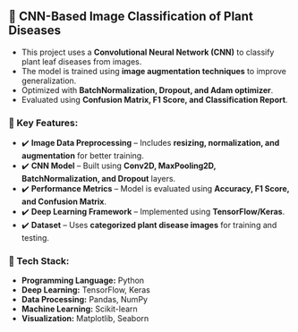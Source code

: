 ## 📌 CNN-Based Image Classification of Plant Diseases
- This project uses a **Convolutional Neural Network (CNN)** to classify plant leaf diseases from images.
- The model is trained using **image augmentation techniques** to improve generalization.
- Optimized with **BatchNormalization, Dropout, and Adam optimizer**.
- Evaluated using **Confusion Matrix, F1 Score, and Classification Report**.

### 🔹 Key Features:
- ✔️ **Image Data Preprocessing** – Includes **resizing, normalization, and augmentation** for better training.
- ✔️ **CNN Model** – Built using **Conv2D, MaxPooling2D, BatchNormalization, and Dropout** layers.
- ✔️ **Performance Metrics** – Model is evaluated using **Accuracy, F1 Score, and Confusion Matrix**.
- ✔️ **Deep Learning Framework** – Implemented using **TensorFlow/Keras**.
- ✔️ **Dataset** – Uses **categorized plant disease images** for training and testing.

### 🔹 Tech Stack:
- **Programming Language:** Python  
- **Deep Learning:** TensorFlow, Keras  
- **Data Processing:** Pandas, NumPy  
- **Machine Learning:** Scikit-learn  
- **Visualization:** Matplotlib, Seaborn  

